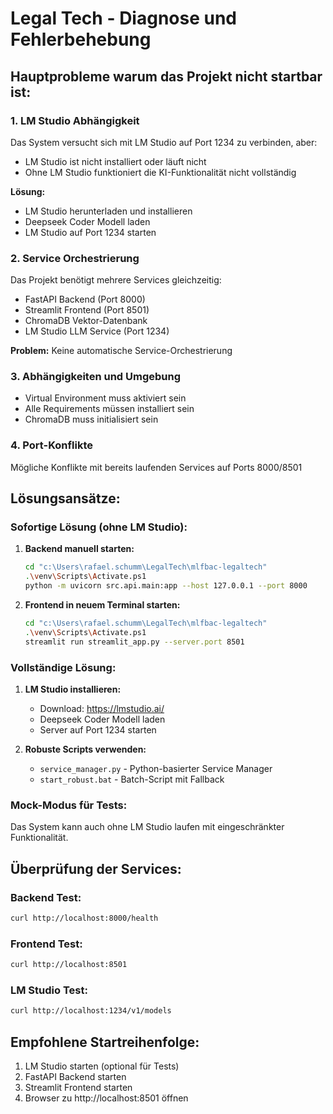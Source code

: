 # Legal Tech - Diagnose und Fehlerbehebung

## Hauptprobleme warum das Projekt nicht startbar ist:

### 1. **LM Studio Abhängigkeit**
Das System versucht sich mit LM Studio auf Port 1234 zu verbinden, aber:
- LM Studio ist nicht installiert oder läuft nicht
- Ohne LM Studio funktioniert die KI-Funktionalität nicht vollständig

**Lösung:**
- LM Studio herunterladen und installieren
- Deepseek Coder Modell laden
- LM Studio auf Port 1234 starten

### 2. **Service Orchestrierung**
Das Projekt benötigt mehrere Services gleichzeitig:
- FastAPI Backend (Port 8000)
- Streamlit Frontend (Port 8501)
- ChromaDB Vektor-Datenbank
- LM Studio LLM Service (Port 1234)

**Problem:** Keine automatische Service-Orchestrierung

### 3. **Abhängigkeiten und Umgebung**
- Virtual Environment muss aktiviert sein
- Alle Requirements müssen installiert sein
- ChromaDB muss initialisiert sein

### 4. **Port-Konflikte**
Mögliche Konflikte mit bereits laufenden Services auf Ports 8000/8501

## Lösungsansätze:

### Sofortige Lösung (ohne LM Studio):
1. **Backend manuell starten:**
   ```bash
   cd "c:\Users\rafael.schumm\LegalTech\mlfbac-legaltech"
   .\venv\Scripts\Activate.ps1
   python -m uvicorn src.api.main:app --host 127.0.0.1 --port 8000
   ```

2. **Frontend in neuem Terminal starten:**
   ```bash
   cd "c:\Users\rafael.schumm\LegalTech\mlfbac-legaltech"
   .\venv\Scripts\Activate.ps1
   streamlit run streamlit_app.py --server.port 8501
   ```

### Vollständige Lösung:
1. **LM Studio installieren:**
   - Download: https://lmstudio.ai/
   - Deepseek Coder Modell laden
   - Server auf Port 1234 starten

2. **Robuste Scripts verwenden:**
   - `service_manager.py` - Python-basierter Service Manager
   - `start_robust.bat` - Batch-Script mit Fallback

### Mock-Modus für Tests:
Das System kann auch ohne LM Studio laufen mit eingeschränkter Funktionalität.

## Überprüfung der Services:

### Backend Test:
```bash
curl http://localhost:8000/health
```

### Frontend Test:
```bash
curl http://localhost:8501
```

### LM Studio Test:
```bash
curl http://localhost:1234/v1/models
```

## Empfohlene Startreihenfolge:
1. LM Studio starten (optional für Tests)
2. FastAPI Backend starten
3. Streamlit Frontend starten
4. Browser zu http://localhost:8501 öffnen
